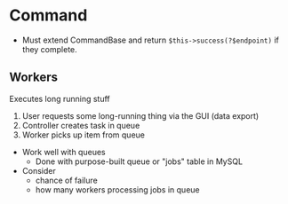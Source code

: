 # Command

- Must extend CommandBase and return `$this->success(?$endpoint)` if they complete.

## Workers

Executes long running stuff

1) User requests some long-running thing via the GUI (data export)
2) Controller creates task in queue
3) Worker picks up item from queue

- Work well with queues
  - Done with purpose-built queue or "jobs" table in MySQL
- Consider
  - chance of failure
  - how many workers processing jobs in queue
    